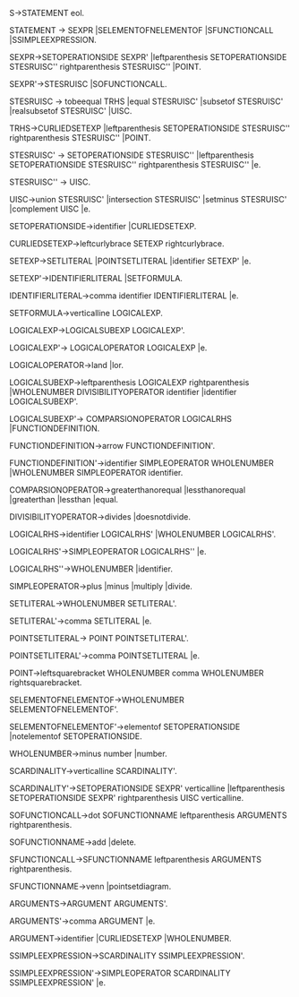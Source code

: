 S->STATEMENT eol.

STATEMENT -> SEXPR
|SELEMENTOFNELEMENTOF
|SFUNCTIONCALL
|SSIMPLEEXPRESSION.

SEXPR->SETOPERATIONSIDE SEXPR'
|leftparenthesis SETOPERATIONSIDE STESRUISC'' rightparenthesis STESRUISC''
|POINT.

SEXPR'->STESRUISC
|SOFUNCTIONCALL.

STESRUISC -> tobeequal TRHS
|equal STESRUISC'
|subsetof STESRUISC'
|realsubsetof STESRUISC'
|UISC.

TRHS->CURLIEDSETEXP
|leftparenthesis SETOPERATIONSIDE STESRUISC'' rightparenthesis STESRUISC''
|POINT.

STESRUISC' -> SETOPERATIONSIDE STESRUISC''
|leftparenthesis SETOPERATIONSIDE STESRUISC'' rightparenthesis STESRUISC''
|e.

STESRUISC'' -> UISC.

UISC->union STESRUISC'
|intersection STESRUISC'
|setminus STESRUISC'
|complement UISC
|e.

SETOPERATIONSIDE->identifier
|CURLIEDSETEXP.

CURLIEDSETEXP->leftcurlybrace SETEXP rightcurlybrace.

SETEXP->SETLITERAL
|POINTSETLITERAL
|identifier SETEXP'
|e.

SETEXP'->IDENTIFIERLITERAL
|SETFORMULA.

IDENTIFIERLITERAL->comma identifier IDENTIFIERLITERAL
|e.

SETFORMULA->verticalline  LOGICALEXP.

LOGICALEXP->LOGICALSUBEXP LOGICALEXP'.

LOGICALEXP'-> LOGICALOPERATOR LOGICALEXP
|e.

LOGICALOPERATOR->land
|lor.

LOGICALSUBEXP->leftparenthesis LOGICALEXP rightparenthesis
|WHOLENUMBER DIVISIBILITYOPERATOR identifier
|identifier LOGICALSUBEXP'. 

LOGICALSUBEXP'-> COMPARSIONOPERATOR LOGICALRHS
|FUNCTIONDEFINITION.

FUNCTIONDEFINITION->arrow FUNCTIONDEFINITION'.

FUNCTIONDEFINITION'->identifier SIMPLEOPERATOR WHOLENUMBER
|WHOLENUMBER SIMPLEOPERATOR identifier.

COMPARSIONOPERATOR->greaterthanorequal
|lessthanorequal
|greaterthan
|lessthan
|equal.

DIVISIBILITYOPERATOR->divides
|doesnotdivide.

LOGICALRHS->identifier LOGICALRHS'
|WHOLENUMBER LOGICALRHS'.

LOGICALRHS'->SIMPLEOPERATOR LOGICALRHS''
|e.

LOGICALRHS''->WHOLENUMBER
|identifier.

SIMPLEOPERATOR->plus
|minus
|multiply
|divide. 

SETLITERAL->WHOLENUMBER SETLITERAL'.

SETLITERAL'->comma SETLITERAL
|e.

POINTSETLITERAL-> POINT POINTSETLITERAL'.

POINTSETLITERAL'->comma POINTSETLITERAL
|e.

POINT->leftsquarebracket WHOLENUMBER comma WHOLENUMBER rightsquarebracket.

SELEMENTOFNELEMENTOF->WHOLENUMBER SELEMENTOFNELEMENTOF'.

SELEMENTOFNELEMENTOF'->elementof SETOPERATIONSIDE
|notelementof SETOPERATIONSIDE.

WHOLENUMBER->minus number
|number.

SCARDINALITY->verticalline SCARDINALITY'.

SCARDINALITY'->SETOPERATIONSIDE SEXPR' verticalline
|leftparenthesis SETOPERATIONSIDE SEXPR' rightparenthesis UISC verticalline.

SOFUNCTIONCALL->dot SOFUNCTIONNAME leftparenthesis ARGUMENTS  rightparenthesis.

SOFUNCTIONNAME->add
|delete.

SFUNCTIONCALL->SFUNCTIONNAME leftparenthesis ARGUMENTS rightparenthesis.


SFUNCTIONNAME->venn
|pointsetdiagram.


ARGUMENTS->ARGUMENT ARGUMENTS'.

ARGUMENTS'->comma ARGUMENT
|e.


ARGUMENT->identifier
|CURLIEDSETEXP
|WHOLENUMBER.

SSIMPLEEXPRESSION->SCARDINALITY SSIMPLEEXPRESSION'.

SSIMPLEEXPRESSION'->SIMPLEOPERATOR SCARDINALITY SSIMPLEEXPRESSION'
|e.